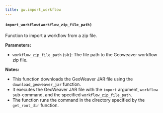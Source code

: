 ```yaml
---
title: gw.import_workflow
---
```


#### `import_workflow(workflow_zip_file_path)`

Function to import a workflow from a zip file.

**Parameters:**

- `workflow_zip_file_path` (str): The file path to the Geoweaver workflow zip file.

**Notes:**

- This function downloads the GeoWeaver JAR file using the `download_geoweaver_jar` function.
- It executes the GeoWeaver JAR file with the `import` argument, `workflow` sub-command, and the specified `workflow_zip_file_path`.
- The function runs the command in the directory specified by the `get_root_dir` function.